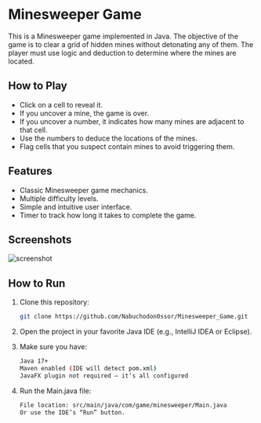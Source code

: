 # Minesweeper Game

This is a Minesweeper game implemented in Java. The objective of the game is to clear a grid of hidden mines without detonating any of them. The player must use logic and deduction to determine where the mines are located.

## How to Play

- Click on a cell to reveal it.
- If you uncover a mine, the game is over.
- If you uncover a number, it indicates how many mines are adjacent to that cell.
- Use the numbers to deduce the locations of the mines.
- Flag cells that you suspect contain mines to avoid triggering them.

## Features

- Classic Minesweeper game mechanics.
- Multiple difficulty levels.
- Simple and intuitive user interface.
- Timer to track how long it takes to complete the game.

## Screenshots
![screenshot](https://github.com/user-attachments/assets/2c4ca304-9691-4b91-9203-c2bba8b43f5e)

## How to Run

1. Clone this repository:
   ```bash
   git clone https://github.com/Nabuchodon0ssor/Minesweeper_Game.git

2. Open the project in your favorite Java IDE (e.g., IntelliJ IDEA or Eclipse).

3. Make sure you have:
   ```bash
   Java 17+
   Maven enabled (IDE will detect pom.xml)
   JavaFX plugin not required — it’s all configured
4. Run the Main.java file:
   ```bash
   File location: src/main/java/com/game/minesweeper/Main.java
   Or use the IDE’s “Run” button.
